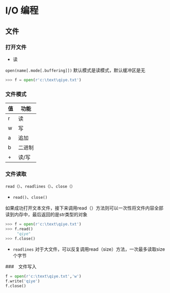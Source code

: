 # I/O 编程

## 文件

### 打开文件

- 读

`open(name[.mode[.buffering]])`
默认模式是读模式，默认缓冲区是无

``` python
>>> f = open(r'c:\text\qiye.txt')
```

### 文件模式

值 | 功能
-|-
r | 读
w | 写
a | 追加
b | 二进制
+ | 读/写

### 文件读取

`read（）`、`readlines（）`、`close（）`

- `read()`、`close()`

如果成功打开文本文件，接下来调用read（）方法则可以一次性将文件内容全部读到内存中，最后返回的是str类型的对象

```python
>>> f = open(r'c:\text\qiye.txt')
>>> f.read()
     "qiye"
>>> f.close()
```

- `readlines`
对于大文件，可以反复调用read（size）方法，一次最多读取size个字节

###　文件写入

```python
f = open(r'c:\text\qiye.txt','w')
f.write('qiye')
f.close()
```
